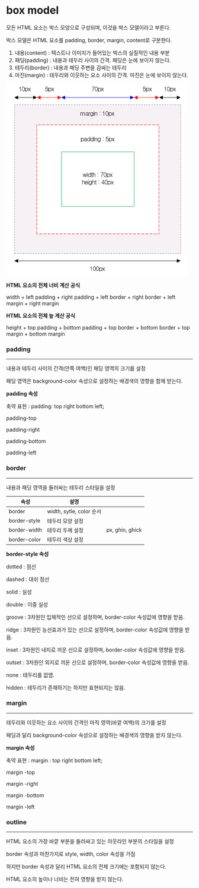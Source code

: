 # box model

모든 HTML 요소는 박스 모양으로 구성되며, 이것을 박스 모델이라고 부른다.

박스 모델은 HTML 요소를 padding, border, margin, content로 구분한다.

1. 내용(content) : 텍스트나 이미지가 들어있는 박스의 실질적인 내용 부분
2. 패딩(padding) : 내용과 테두리 사이의 간격. 패딩은 눈에 보이지 않는다.
3. 테두리(border) : 내용과 패딩 주변을 감싸는 테두리
4. 마진(margin) : 테두리와 이웃하는 요소 사이의 간격. 마진은 눈에 보이지 않는다.

![image.png](image.png)

**HTML 요소의 전체 너비 계산 공식**

width + left padding + right padding + left border + right border + left margin + right margin

**HTML 요소의 전체 높 계산 공식**

height + top padding + bottom padding + top border + bottom border + top margin + bottom margin

### padding

---

내용과 테두리 사이의 간격(안쪽 여백)인 패딩 영역의 크기를 설정

패딩 영역은 background-color 속성으로 설정하는 배경색의 영향을 함께 받는다.

**padding 속성**

축약 표현 : padding: top right bottom left;

padding-top

padding-right

padding-bottom

padding-left

### border

---

내용과 패딩 영역을 둘러싸는 테두리 스타일을 설정

| 속성 | 설명 |  |
| --- | --- | --- |
| border | width, sytle, color 순서 |  |
| border-style | 테두리 모양 설정 |  |
| border-width | 테두리 두께 설정 | px, ghin, ghick |
| border-color | 테두리 색상 설정 |  |

**border-style 속성**

dotted : 점선

dashed : 대쉬 점선

solid : 실성

double : 이중 실성

groove : 3차원인 입체적인 선으로 설정하며, border-color 속성값에 영향을 받음.

ridge : 3차원인 능선효과가 있는 선으로 설정하며, border-color 속성값에 영향을 받음.

inset :  3차원인 내지로 끼운 선으로 설정하며, border-color 속성값에 영향을 받음.

outset : 3차원인 외지로 끼운 선으로 설정하며, border-color 속성값에 영향을 받음.

none : 테두리를 없앰.

hidden : 테두리가 존재하기는 하지만 표현되지는 않음.

### margin

---

테두리와 이웃하는 요소 사이의 간격인 마직 영역(바깥 여백)의 크기를 설정

패딩과 달리 background-color 속성으로 설정하는 배경색의 영향을 받지 않는다.

**margin 속성**

축약 표현 : margin : top right bottom left;

margin -top

margin -right

margin -bottom

margin -left

### outline

---

HTML 요소의 가장 바깥 부분을 둘러싸고 있는 아웃라인 부분의 스타일을 설정

border 속성과 마찬가지로 style, width, color 속성을 가짐

하지만 border 속성과 달리 HTML 요소의 전체 크기에는 포함되지 않는다.

HTML 요소의 높이나 너비는 전혀 영향을 받지 않는다.